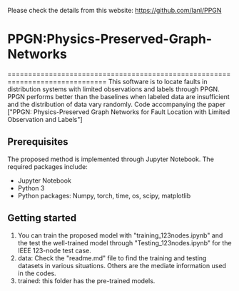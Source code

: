 Please check the details from this website: https://github.com/lanl/PPGN
# PPGN:Physics-Preserved-Graph-Networks  
============================================================================== 
This software is to locate faults in distribution systems with limited observations and labels through PPGN. PPGN performs better than the baselines when labeled data are insufficient and the distribution of data vary randomly.   Code accompanying the paper ["PPGN: Physics-Preserved Graph Networks for Fault Location with Limited Observation and Labels"] 

## Prerequisites
The proposed method is implemented through Jupyter Notebook. The required packages include:
- Jupyter Notebook
- Python 3
- Python packages: Numpy, torch, time, os, scipy, matplotlib

## Getting started
1) You can train the proposed model with "training_123nodes.ipynb" and the test the well-trained model through "Testing_123nodes.ipynb" for the IEEE 123-node test case. 
3) data: Check the "readme.md" file to find the training and testing datasets in various situations. Others are the mediate information used in the codes. 
4) trained: this folder has the pre-trained models.
 
 

 
 
